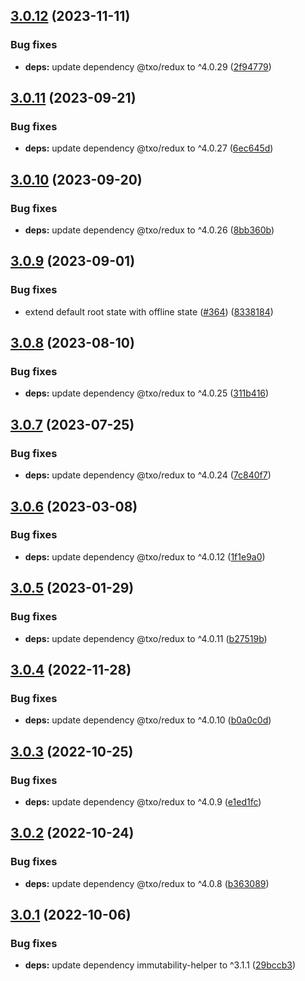 ## [3.0.12](https://github.com/technology-studio/offline-redux/compare/v3.0.11...v3.0.12) (2023-11-11)


### Bug fixes

* **deps:** update dependency @txo/redux to ^4.0.29 ([2f94779](https://github.com/technology-studio/offline-redux/commit/2f947791dae40084fe9d3487cf0eb187d0d62749))

## [3.0.11](https://github.com/technology-studio/offline-redux/compare/v3.0.10...v3.0.11) (2023-09-21)


### Bug fixes

* **deps:** update dependency @txo/redux to ^4.0.27 ([6ec645d](https://github.com/technology-studio/offline-redux/commit/6ec645d2bb119612e1d813db192a9324f638795a))

## [3.0.10](https://github.com/technology-studio/offline-redux/compare/v3.0.9...v3.0.10) (2023-09-20)


### Bug fixes

* **deps:** update dependency @txo/redux to ^4.0.26 ([8bb360b](https://github.com/technology-studio/offline-redux/commit/8bb360b5682c9d4e608ad0cfb2a158a4eca84e02))

## [3.0.9](https://github.com/technology-studio/offline-redux/compare/v3.0.8...v3.0.9) (2023-09-01)


### Bug fixes

* extend default root state with offline state ([#364](https://github.com/technology-studio/offline-redux/issues/364)) ([8338184](https://github.com/technology-studio/offline-redux/commit/83381841ff63da1f1d31f2184eb3fd53c3430f1a))

## [3.0.8](https://github.com/technology-studio/offline-redux/compare/v3.0.7...v3.0.8) (2023-08-10)


### Bug fixes

* **deps:** update dependency @txo/redux to ^4.0.25 ([311b416](https://github.com/technology-studio/offline-redux/commit/311b416de504e516847072522af57bd5a3bacd74))

## [3.0.7](https://github.com/technology-studio/offline-redux/compare/v3.0.6...v3.0.7) (2023-07-25)


### Bug fixes

* **deps:** update dependency @txo/redux to ^4.0.24 ([7c840f7](https://github.com/technology-studio/offline-redux/commit/7c840f73009cd6eaa4181efadafc58c22f06092f))

## [3.0.6](https://github.com/technology-studio/offline-redux/compare/v3.0.5...v3.0.6) (2023-03-08)


### Bug fixes

* **deps:** update dependency @txo/redux to ^4.0.12 ([1f1e9a0](https://github.com/technology-studio/offline-redux/commit/1f1e9a02bf8a3cea4660059fa0aa1efbfe3ecbf0))

## [3.0.5](https://github.com/technology-studio/offline-redux/compare/v3.0.4...v3.0.5) (2023-01-29)


### Bug fixes

* **deps:** update dependency @txo/redux to ^4.0.11 ([b27519b](https://github.com/technology-studio/offline-redux/commit/b27519bb33b730b3ac01819d49a8313b44dc7546))

## [3.0.4](https://github.com/technology-studio/offline-redux/compare/v3.0.3...v3.0.4) (2022-11-28)


### Bug fixes

* **deps:** update dependency @txo/redux to ^4.0.10 ([b0a0c0d](https://github.com/technology-studio/offline-redux/commit/b0a0c0d0690b594f47a66684a041088cbe377ff7))

## [3.0.3](https://github.com/technology-studio/offline-redux/compare/v3.0.2...v3.0.3) (2022-10-25)


### Bug fixes

* **deps:** update dependency @txo/redux to ^4.0.9 ([e1ed1fc](https://github.com/technology-studio/offline-redux/commit/e1ed1fc62065dc0d335cb8c163d8d00597233bf5))

## [3.0.2](https://github.com/technology-studio/offline-redux/compare/v3.0.1...v3.0.2) (2022-10-24)


### Bug fixes

* **deps:** update dependency @txo/redux to ^4.0.8 ([b363089](https://github.com/technology-studio/offline-redux/commit/b363089c638762b4e2aac8bc763c0f5e14ac6248))

## [3.0.1](https://github.com/technology-studio/offline-redux/compare/v3.0.0...v3.0.1) (2022-10-06)


### Bug fixes

* **deps:** update dependency immutability-helper to ^3.1.1 ([29bccb3](https://github.com/technology-studio/offline-redux/commit/29bccb3c77dd216abca0354f679e65ef65af5c62))
